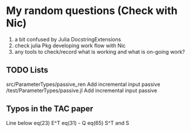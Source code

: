 # 

# My random questions (Check with Nic)
1. a bit confused by Julia DocstringExtensions
2. check julia Pkg developing work flow with Nic
3. any tools to check/record what is working and what is on-going work?

## TODO Lists 
src/ParameterTypes/passive_ren Add incremental input passive
/test/ParameterTypes/passive.jl Add incremental input passive

## Typos in the TAC paper
Line below eq(23)       E^T
eq(31)                  - Q
eq(65)                  S^T and S